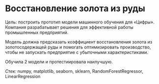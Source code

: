 # Восстановление золота из руды

Цель: построить прототип модели машинного обучения для «Цифры». Компания разрабатывает решения для эффективной работы промышленных предприятий.

Модель должна предсказать коэффициент восстановления золота из золотосодержащей руды и помогать оптимизировать производство, чтобы не запускать предприятие с убыточными характеристиками.

Обучила 2 модели и протестиировала наилучшую.

*Стек:* numpy, matplotlib, seaborn, sklearn, RandomForestRegressor, LinearRegression
